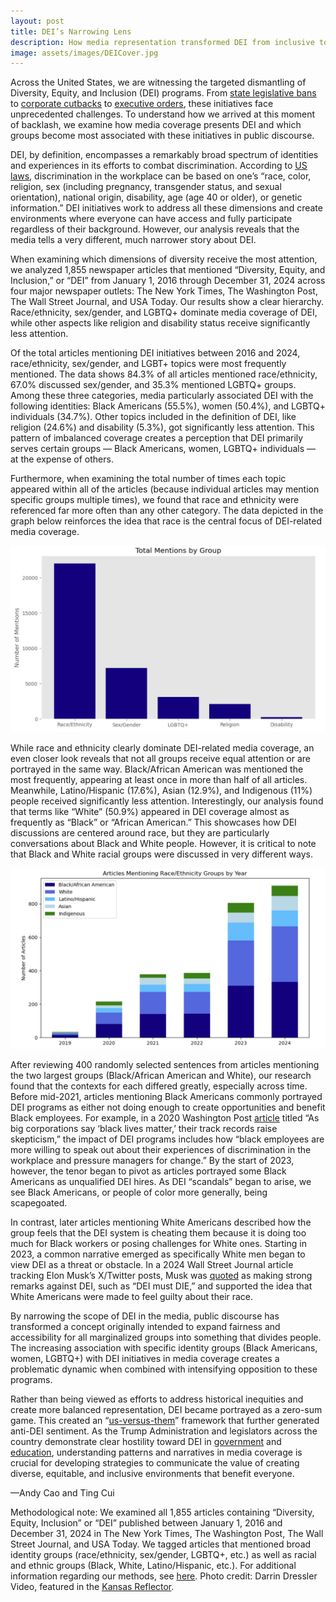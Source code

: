 ```yaml
---
layout: post
title: DEI’s Narrowing Lens
description: How media representation transformed DEI from inclusive to divisive
image: assets/images/DEICover.jpg
---
```


Across the United States, we are witnessing the targeted dismantling of Diversity, Equity, and Inclusion (DEI) programs. From <a href="https://www.campusreform.org/article/campus-reforms-anti-dei-legislation-tracker/27589"><u>state legislative bans</u></a> to <a href="https://www.forbes.com/sites/conormurray/2025/04/11/ibm-reportedly-walks-back-diversity-policies-citing-inherent-tensions-here-are-all-the-companies-rolling-back-dei-programs/"><u>corporate cutbacks</u></a> to <a href="https://apnews.com/article/trump-dei-chicago-women-diversity-f3c9773c8f8cb39f70b1250e80704789"><u>executive orders</u></a>, these initiatives face unprecedented challenges. To understand how we arrived at this moment of backlash, we examine how media coverage presents DEI and which groups become most associated with these initiatives in public discourse. 

DEI, by definition, encompasses a remarkably broad spectrum of identities and experiences in its efforts to combat discrimination. According to <a href="https://www.eeoc.gov/youth/what-employment-discrimination"><u>US laws</u></a>, discrimination in the workplace can be based on one’s “race, color, religion, sex (including pregnancy, transgender status, and sexual orientation), national origin, disability, age (age 40 or older), or genetic information.” DEI initiatives work to address all these dimensions and create environments where everyone can have access and fully participate regardless of their background. However, our analysis reveals that the media tells a very different, much narrower story about DEI. 

When examining which dimensions of diversity receive the most attention, we analyzed 1,855 newspaper articles that mentioned “Diversity, Equity, and Inclusion,” or “DEI” from January 1, 2016 through December 31, 2024 across four major newspaper outlets: The New York Times, The Washington Post, The Wall Street Journal, and USA Today. Our results show a clear hierarchy. Race/ethnicity, sex/gender, and LGBTQ+ dominate media coverage of DEI, while other aspects like religion and disability status receive significantly less attention.

Of the total articles mentioning DEI initiatives between 2016 and 2024, race/ethnicity, sex/gender, and LGBT+ topics were most frequently mentioned. The data shows 84.3% of all articles mentioned race/ethnicity, 67.0% discussed sex/gender, and 35.3% mentioned LGBTQ+ groups. Among these three categories, media particularly associated DEI with the following identities: Black Americans (55.5%), women (50.4%), and LGBTQ+ individuals (34.7%). Other topics included in the definition of DEI, like religion (24.6%) and disability (5.3%), got significantly less attention. This pattern of imbalanced coverage creates a perception that DEI primarily serves certain groups — Black Americans, women, LGBTQ+ individuals — at the expense of others.

Furthermore, when examining the total number of times each topic appeared within all of the articles (because individual articles may mention specific groups multiple times), we found that race and ethnicity were referenced far more often than any other category. The data depicted in the graph below reinforces the idea that race is the central focus of DEI-related media coverage.

<p class="aligncenter">
 <img src="/assets/images/DEI1.jpg" alt="" class="graph-image">
 </p>
 <style>
.aligncenter {
    text-align: center;
}
</style>

While race and ethnicity clearly dominate DEI-related media coverage, an even closer look reveals that not all groups receive equal attention or are portrayed in the same way. Black/African American was mentioned the most frequently, appearing at least once in more than half of all articles. Meanwhile, Latino/Hispanic (17.6%), Asian (12.9%), and Indigenous (11%) people received significantly less attention. Interestingly, our analysis found that terms like “White” (50.9%) appeared in DEI coverage almost as frequently as “Black” or “African American.” This showcases how DEI discussions are centered around race, but they are particularly conversations about Black and White people. However, it is critical to note that Black and White racial groups were discussed in very different ways. 

<p class="aligncenter">
 <img src="/assets/images/DEI2.jpg" alt="" class="graph-image">
 </p>
 <style>
.aligncenter {
    text-align: center;
}
</style>

After reviewing 400 randomly selected sentences from articles mentioning the two largest groups (Black/African American and White), our research found that the contexts for each differed greatly, especially across time. Before mid-2021, articles mentioning Black Americans commonly portrayed DEI programs as either not doing enough to create opportunities and benefit Black employees. For example, in a 2020 Washington Post <a href="https://www.washingtonpost.com/business/2020/06/13/after-years-marginalizing-black-employees-customers-corporate-america-says-black-lives-matter/"><u>article</u></a> titled “As big corporations say ‘black lives matter,’ their track records raise skepticism,” the impact of DEI programs includes how “black employees are more willing to speak out about their experiences of discrimination in the workplace and pressure managers for change.” By the start of 2023, however, the tenor began to pivot as articles portrayed some Black Americans as unqualified DEI hires. As DEI “scandals” began to arise, we see Black Americans, or people of color more generally, being scapegoated.

In contrast, later articles mentioning White Americans described how the group feels that the DEI system is cheating them because it is doing too much for Black workers or posing challenges for White ones. Starting in 2023, a common narrative emerged as specifically White men began to view DEI as a threat or obstacle. In a 2024 Wall Street Journal article tracking Elon Musk’s X/Twitter posts, Musk was <a href="https://www.wsj.com/tech/elon-musk-politics-trump-social-media-267d34c8"><u>quoted</u></a> as making strong remarks against DEI, such as “DEI must DIE,” and supported the idea that White Americans were made to feel guilty about their race.

By narrowing the scope of DEI in the media, public discourse has transformed a concept originally intended to expand fairness and accessibility for all marginalized groups into something that divides people. The increasing association with specific identity groups (Black Americans, women, LGBTQ+) with DEI initiatives in media coverage creates a problematic dynamic when combined with intensifying opposition to these programs. 

Rather than being viewed as efforts to address historical inequities and create more balanced representation, DEI became portrayed as a zero-sum game. This created an  “<a href="https://www.psychologytoday.com/us/blog/finding-new-home/201908/the-psychology-us-vs-them"><u>us-versus-them</u></a>”  framework that further generated anti-DEI sentiment. As the Trump Administration and legislators across the country demonstrate clear hostility toward DEI in <a href="https://www.whitehouse.gov/fact-sheets/2025/03/fact-sheet-president-donald-j-trump-removes-dei-from-the-foreign-service/"><u>government</u></a> and <a href="https://www.chronicle.com/article/here-are-the-states-where-lawmakers-are-seeking-to-ban-colleges-dei-efforts"><u>education</u></a>, understanding patterns and narratives in media coverage is crucial for developing strategies to communicate the value of creating diverse, equitable, and inclusive environments that benefit everyone.

—Andy Cao and Ting Cui

Methodological note: We examined all 1,855 articles containing “Diversity, Equity, Inclusion” or “DEI” published between January 1, 2016 and December 31, 2024 in The New York Times, The Washington Post, The Wall Street Journal, and USA Today. We tagged articles that mentioned broad identity groups (race/ethnicity, sex/gender, LGBTQ+, etc.) as well as racial and ethnic groups (Black, White, Latino/Hispanic, etc.). For additional information regarding our methods, see <a href="https://www.mediaandminorities.org/methods/"><u>here</u></a>. Photo credit: Darrin Dressler Video, featured in the <a href="https://youtu.be/3S253EMeP1g?feature=shared&t=119"><u>Kansas Reflector</u></a>.
